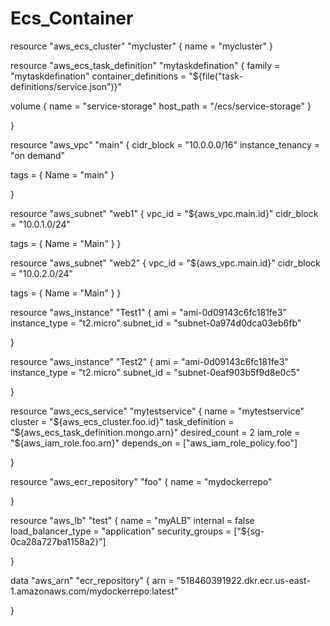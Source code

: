 # Ecs_Container

resource "aws_ecs_cluster" "mycluster" {
  name = "mycluster"
}

resource "aws_ecs_task_definition" "mytaskdefination" {
  family                = "mytaskdefination"
  container_definitions = "${file("task-definitions/service.json")}"

  volume {
    name      = "service-storage"
    host_path = "/ecs/service-storage"
  }

}

resource "aws_vpc" "main" {
  cidr_block       = "10.0.0.0/16"
  instance_tenancy = "on demand"

  tags = {
    Name = "main"
  }

}

resource "aws_subnet" "web1" {
  vpc_id     = "${aws_vpc.main.id}"
  cidr_block = "10.0.1.0/24"

  tags = {
    Name = "Main"
  }
}

resource "aws_subnet" "web2" {
  vpc_id     = "${aws_vpc.main.id}"
  cidr_block = "10.0.2.0/24"

  tags = {
    Name = "Main"
  }
}

resource "aws_instance" "Test1" {
  ami           = "ami-0d09143c6fc181fe3"
  instance_type = "t2.micro"
  subnet_id = "subnet-0a974d0dca03eb6fb"
  
 }

  resource "aws_instance" "Test2" {
  ami           = "ami-0d09143c6fc181fe3" 
  instance_type = "t2.micro"
  subnet_id = "subnet-0eaf903b5f9d8e0c5"
  
  }

resource "aws_ecs_service" "mytestservice" {
  name            = "mytestservice"
  cluster         = "${aws_ecs_cluster.foo.id}"
  task_definition = "${aws_ecs_task_definition.mongo.arn}"
  desired_count   = 2
  iam_role        = "${aws_iam_role.foo.arn}"
  depends_on      = ["aws_iam_role_policy.foo"]

}


  resource "aws_ecr_repository" "foo" {
  name = "mydockerrepo"
  
  
  }
  
  resource "aws_lb" "test" {
  name               = "myALB"
  internal           = false
  load_balancer_type = "application"
  security_groups    = ["${sg-0ca28a727ba1158a2}"]
  
  
  }

data "aws_arn" "ecr_repository" {
  arn = "518460391922.dkr.ecr.us-east-1.amazonaws.com/mydockerrepo:latest"

}


   
